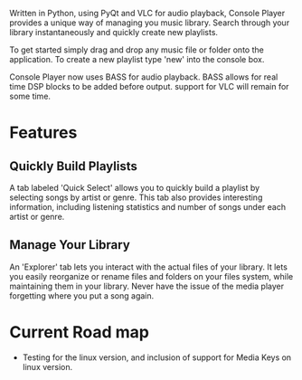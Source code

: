 Written in Python, using PyQt and VLC for audio playback, Console Player provides a unique way of managing you music library. Search through your library instantaneously and quickly create new playlists.

To get started simply drag and drop any music file or folder onto the application. To create a new playlist type 'new' into the console box.

Console Player now uses BASS for audio playback. BASS allows for real time DSP blocks to be added before output. support for VLC will remain for some time.

# Features #

## Quickly Build Playlists ##
A tab labeled 'Quick Select' allows you to quickly build a playlist by selecting songs by artist or genre. This tab also provides interesting information, including listening statistics and number of songs under each artist or genre.

## Manage Your Library ##
An 'Explorer' tab lets you interact with the actual files of your library. It lets you easily reorganize or rename files and folders on your files system, while maintaining them in your library. Never have the issue of the media player forgetting where you put a song again.

# Current Road map #
  * Testing for the linux version, and inclusion of support for Media Keys on linux version.
